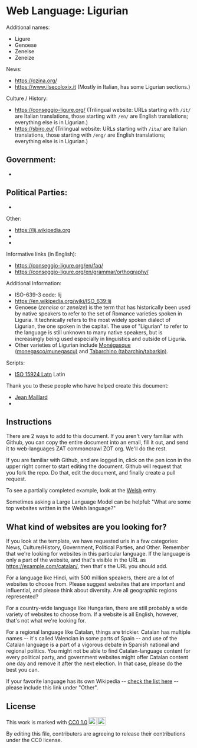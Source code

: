 # Web Language: Ligurian

Additional names:
- Ligure
- Genoese
- Zeneise
- Zeneize

News:
- https://ozina.org/
- https://www.ilsecoloxix.it (Mostly in Italian, has some Ligurian sections.)

Culture / History:
- https://conseggio-ligure.org/ (Trilingual website: URLs starting with `/it/` are Italian translations, those starting with `/en/` are English translations; everything else is in Ligurian.)
- https://sbiro.eu/ (Trilingual website: URLs starting with `/ita/` are Italian translations, those starting with `/eng/` are English translations; everything else is in Ligurian.)

Government:
- 
- 

Political Parties:
- 
- 

Other:
- https://lij.wikipedia.org
- 
- 

Informative links (in English):
- https://conseggio-ligure.org/en/faq/
- https://conseggio-ligure.org/en/grammar/orthography/

Additional Information:
- ISO-639-3 code: lij
- https://en.wikipedia.org/wiki/ISO_639:lij
- Genoese (_zeneise_ or _zeneize_) is the term that has historically been used by native speakers to refer to the set of Romance varieties spoken in Liguria. It technically refers to the most widely spoken dialect of Ligurian, the one spoken in the capital. The use of "Ligurian" to refer to the language is still unknown to many native speakers, but is increasingly being used especially in linguistics and outside of Liguria.
- Other varieties of Ligurian include [Monégasque (monegasco/munegascu)](https://en.wikipedia.org/wiki/Mon%C3%A9gasque_dialect) and [Tabarchino (tabarchin/tabarkin)](https://en.wikipedia.org/wiki/Tabarchino).


Scripts:
- <a href="https://en.wikipedia.org/wiki/ISO_15924">ISO 15924 Latn</a> Latin

Thank you to these people who have helped create this document:
- [Jean Maillard](https://github.com/jeanm)
- 

## Instructions

There are 2 ways to add to this document. If you aren't very familiar
with Github, you can copy the entire document into an email, fill it
out, and send it to web-languages ZAT commoncrawl ZOT org. We'll do the rest.

If you are familiar with Github, and are logged in, click on the pen
icon in the upper right corner to start editing the document.
Github will request that you fork the repo. Do that, edit the
document, and finally create a pull request.

To see a partially completed example, look at the
[Welsh](../living/welsh.md) entry.

Sometimes asking a Large Language Model can be helpful: "What are some
top websites written in the Welsh language?"

## What kind of websites are you looking for?

If you look at the template, we have requested urls in a few
categories: News, Culture/History, Government, Political Parties, and
Other. Remember that we're looking for websites in this particular
language. If the language is only a part of the website, and that's
visible in the URL as https://example.com/catalan/, then that's the
URL you should add.

For a language like Hindi, with 500 million speakers, there are a lot
of websites to choose from. Please suggest websites that are important
and influential, and please think about diversity. Are all geographic
regions represented?

For a country-wide language like Hungarian, there are still probably a
wide variety of websites to choose from. If a website is all English,
however, that's not what we're looking for.

For a regional language like Catalan, things are trickier. Catalan has
multiple names -- it's called Valencian in some parts of Spain -- and
use of the Catalan language is a part of a vigorous debate in Spanish
national and regional politics. You might not be able to find
Catalan-language content for every political party, and government
websites might offer Catalan content one day and remove it after
the next election. In that case, please do the best you can.

If your favorite language has its own Wikipedia -- [check the list here](https://en.wikipedia.org/wiki/List_of_Wikipedias) --
please include this link under "Other".

## License

<p xmlns:cc="http://creativecommons.org/ns#" >This work is marked with <a href="https://creativecommons.org/publicdomain/zero/1.0/?ref=chooser-v1" target="_blank" rel="license noopener noreferrer" style="display:inline-block;">CC0 1.0<img style="height:22px!important;margin-left:3px;vertical-align:text-bottom;" src="https://mirrors.creativecommons.org/presskit/icons/cc.svg?ref=chooser-v1" alt=""><img style="height:22px!important;margin-left:3px;vertical-align:text-bottom;" src="https://mirrors.creativecommons.org/presskit/icons/zero.svg?ref=chooser-v1" alt=""></a></p>

By editing this file, contributers are agreeing to release their contributions under the CC0 license.
